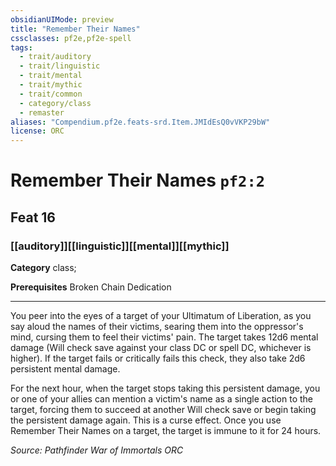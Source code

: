 ```yaml
---
obsidianUIMode: preview
title: "Remember Their Names"
cssclasses: pf2e,pf2e-spell
tags:
  - trait/auditory
  - trait/linguistic
  - trait/mental
  - trait/mythic
  - trait/common
  - category/class
  - remaster
aliases: "Compendium.pf2e.feats-srd.Item.JMIdEsQ0vVKP29bW"
license: ORC
---
```

# Remember Their Names `pf2:2`
## Feat 16
### [[auditory]][[linguistic]][[mental]][[mythic]]

**Category** class; 



**Prerequisites** Broken Chain Dedication
* * *
You peer into the eyes of a target of your Ultimatum of Liberation, as you say aloud the names of their victims, searing them into the oppressor's mind, cursing them to feel their victims' pain. The target takes 12d6 mental damage (Will check save against your class DC or spell DC, whichever is higher). If the target fails or critically fails this check, they also take 2d6 persistent mental damage.

For the next hour, when the target stops taking this persistent damage, you or one of your allies can mention a victim's name as a single action to the target, forcing them to succeed at another Will check save or begin taking the persistent damage again. This is a curse effect. Once you use Remember Their Names on a target, the target is immune to it for 24 hours.

*Source: Pathfinder War of Immortals*
*ORC*